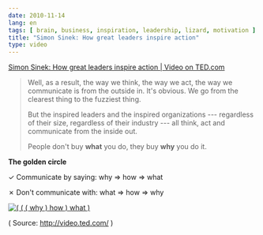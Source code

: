 ```yaml
---
date: 2010-11-14
lang: en
tags: [ brain, business, inspiration, leadership, lizard, motivation ]
title: "Simon Sinek: How great leaders inspire action"
type: video
---
```


[Simon Sinek: How great leaders inspire action | Video on TED.com](http://www.ted.com/talks/simon_sinek_how_great_leaders_inspire_action.html)

> Well, as a result, the way we think, the way we act, the way we
> communicate is from the outside in. It's obvious. We go from the
> clearest thing to the fuzziest thing.
>
> But the inspired leaders and the inspired organizations --- regardless
> of their size, regardless of their industry --- all think, act and
> communicate from the inside out.
>
> People don't buy **what** you do, they buy **why** you do it.

**The golden circle**

✓ Communicate by saying: why =\> how =\> what

✗ Don't communicate with: what =\> how =\> why

[![( ( ( why ) how ) what
)](http://www.startwithwhy.com/Portals/0/CVStoreImages/SWW_presentation_cart_600.jpg)](http://www.startwithwhy.com)

( Source: <http://video.ted.com/> )

